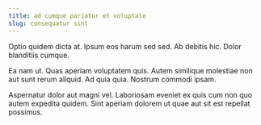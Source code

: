 ```yaml
---
title: ad cumque pariatur et voluptate
slug: consequatur sint
---
```


Optio quidem dicta at. Ipsum eos harum sed sed. Ab debitis hic. Dolor blanditiis cumque.

Ea nam ut. Quas aperiam voluptatem quis. Autem similique molestiae non aut sunt rerum aliquid. Ad quia quia. Nostrum commodi ipsam.

Aspernatur dolor aut magni vel. Laboriosam eveniet ex quis cum non quo autem expedita quidem. Sint aperiam dolorem ut quae aut sit est repellat possimus.
